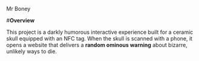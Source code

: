 Mr Boney

#**Overview**

This project is a darkly humorous interactive experience built for a ceramic skull equipped with an NFC tag. When the skull is scanned with a phone, it opens a website that delivers a **random ominous warning** about bizarre, unlikely ways to die.

